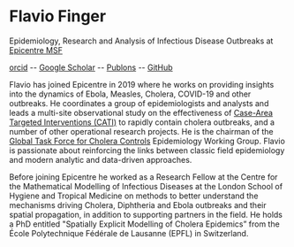 # Flavio Finger

Epidemiology, Research and Analysis of Infectious Disease Outbreaks at [Epicentre MSF](https://epicentre.msf.org)

[orcid](https://orcid.org/0000-0002-8613-5170) --
[Google Scholar](https://scholar.google.com/citations?user=4ZeqtLFaH7kC) --
[Publons](https://publons.com/researcher/1550804/flavio-finger/) --
[GitHub](https://github.com/ffinger/)

Flavio has joined Epicentre in 2019 where he works on providing insights into the dynamics of Ebola, Measles, Cholera, COVID-19 and other outbreaks. He coordinates a group of epidemiologists and analysts and leads a multi-site observational study on the effectiveness of [Case-Area Targeted Interventions (CATI)](http://dx.doi.org/10.1136/bmjopen-2022-061206) to rapidly contain cholera outbreaks, and a number of other operational research projects. He is the chairman of the [Global Task Force for Cholera Controls](https://www.gtfcc.org/) Epidemiology Working Group. Flavio is passionate about reinforcing the links between classic field epidemiology and modern analytic and data-driven approaches.

Before joining Epicentre he worked as a Research Fellow at the Centre for the Mathematical Modelling of Infectious Diseases at the London School of Hygiene and Tropical Medicine on methods to better understand the mechanisms driving Cholera, Diphtheria and Ebola outbreaks and their spatial propagation, in addition to supporting partners in the field. He holds a PhD entitled "Spatially Explicit Modelling of Cholera Epidemics” from the École Polytechnique Fédérale de Lausanne (EPFL) in Switzerland.
